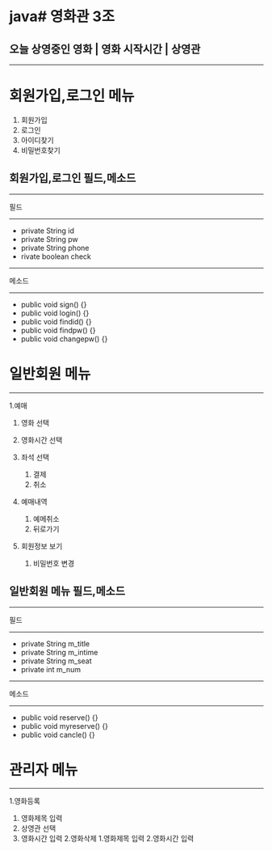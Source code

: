 # java# 영화관 3조
## 오늘 상영중인 영화 | 영화 시작시간 |  상영관
---
# 회원가입,로그인 메뉴
1. 회원가입
2. 로그인
3. 아이디찾기
4. 비밀번호찾기

## 회원가입,로그인 필드,메소드
---
필드
***
* private String id
* private String pw
* private String phone
* rivate boolean check
***
메소드
***
* public void sign() {}
* public void login() {}
* public void findid() {}
* public void findpw() {}
* public void changepw() {}

# 일반회원 메뉴
---
1.예매
   1. 영화 선택
   2. 영화시간 선택
   3. 좌석 선택
         1. 결제
         2. 취소
2. 예매내역
   1. 예메취소
   2. 뒤로가기

3. 회원정보 보기 
    1. 비밀번호 변경

## 일반회원 메뉴 필드,메소드
---
필드
***
* private String m_title
* private String m_intime
* private String m_seat
* private int m_num
***
메소드
***
* public void reserve() {}
* public void myreserve() {}
* public void cancle() {}

# 관리자 메뉴
---
1.영화등록
   1. 영화제목 입력
   2. 상영관 선택
   3. 영화시간 입력 
2.영화삭제
      1.영화제목 입력
      2.영화시간 입력
   
   
